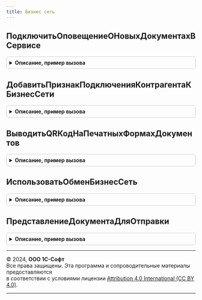 ```yaml
---
title: Бизнес сеть
---
```



## ПодключитьОповещениеОНовыхДокументахВСервисе
<details style="margin: 1em 0; padding: 0.5em; border: 1px solid #ccc; border-radius: 6px;">

<summary style="font-weight: bold; cursor: pointer;">Описание, пример вызова</summary>

```bsl

// Выполняет проверку наличия новых документов в сервисе, с оповещением пользователю, в случае их появления.
// Также, если был передан параметр ГруппаФормы, на форме появляется гиперссылка с уведомлением.
// При нажатии на оповещение или гиперссылку открывается форма списка входящих документов "1С:Бизнес-сеть".
//  Вызывается из обработчика события формы ПриСозданииНаСервере.
//  Обработчик см. БизнесСетьКлиент.ПодобратьДокументыИзСервисаБизнесСеть.
//
// Параметры:
//  Форма          - ФормаКлиентскогоПриложения - форма списка документов, из обработчика события которой происходит вызов процедуры.
//  ВидыДокументов - Массив       - массив перечислений типа Перечисление.ТипыДокументовЭДО.
//  ГруппаФормы    - ЭлементФормы - группа формы для размещения гиперссылки. Если параметр не задан, гиперссылка размещаться на форме не будет.
//
Процедура ПодключитьОповещениеОНовыхДокументахВСервисе(Форма, ВидыДокументов, ГруппаФормы = Неопределено) Экспорт
```

Пример вызова
```bsl
БизнесСеть.ПодключитьОповещениеОНовыхДокументахВСервисе(Форма, ВидыДокументов, ГруппаФормы);
```
</details>

## ДобавитьПризнакПодключенияКонтрагентаКБизнесСети
<details style="margin: 1em 0; padding: 0.5em; border: 1px solid #ccc; border-radius: 6px;">

<summary style="font-weight: bold; cursor: pointer;">Описание, пример вызова</summary>

```bsl

// Добавляет в текст запроса динамического списка колонку ПодключенКБизнесСети (Булево).
//  Данный признак заполнен для контрагентов, зарегистрированных в сервисе 1С:Бизнес-сеть.
//
// Параметры:
//  ДинамическийСписок - ДинамическийСписок - Список, в который требуется добавить признак.
//  ИмяПоляСсылка      - Строка             - Имя поля-ссылки на контрагента.
//
Процедура ДобавитьПризнакПодключенияКонтрагентаКБизнесСети(ДинамическийСписок, ИмяПоляСсылка) Экспорт
```

Пример вызова
```bsl
БизнесСеть.ДобавитьПризнакПодключенияКонтрагентаКБизнесСети(ДинамическийСписок, ИмяПоляСсылка) 
```
</details>

## ВыводитьQRКодНаПечатныхФормахДокументов
<details style="margin: 1em 0; padding: 0.5em; border: 1px solid #ccc; border-radius: 6px;">

<summary style="font-weight: bold; cursor: pointer;">Описание, пример вызова</summary>

```bsl

// Возвращает признак включения опции выводить QR-код на печатных формах документов.
//
// Возвращаемое значение:
//  Булево - признак включения опции.
//
Функция ВыводитьQRКодНаПечатныхФормахДокументов() Экспорт
```

Пример вызова
```bsl
Результат = БизнесСеть.ВыводитьQRКодНаПечатныхФормахДокументов() 
```
</details>

## ИспользоватьОбменБизнесСеть
<details style="margin: 1em 0; padding: 0.5em; border: 1px solid #ccc; border-radius: 6px;">

<summary style="font-weight: bold; cursor: pointer;">Описание, пример вызова</summary>

```bsl

// Возвращает признак установки функциональной опции 1С:Бизнес-сеть.
//
// Возвращаемое значение:
//  Булево - признак установки функциональной опции 1С:Бизнес-сеть.
//
Функция ИспользоватьОбменБизнесСеть() Экспорт
```

Пример вызова
```bsl
Результат = БизнесСеть.ИспользоватьОбменБизнесСеть() 
```
</details>

## ПредставлениеДокументаДляОтправки
<details style="margin: 1em 0; padding: 0.5em; border: 1px solid #ccc; border-radius: 6px;">

<summary style="font-weight: bold; cursor: pointer;">Описание, пример вызова</summary>

```bsl

// Возвращает двоичные данные сконвертированного в формат pdf табличного документа
//
// Параметры:
//  ДвоичныеДанныеПечатнойФормы - ДвоичныеДанные - двоичные данные табличного документа
//
// Возвращаемое значение:
//  ДвоичныеДанные - двоичные данные сконвертированного в формат pdf табличного документа
Функция ПредставлениеДокументаДляОтправки(ДвоичныеДанныеПечатнойФормы) Экспорт
```

Пример вызова
```bsl
Результат = БизнесСеть.ПредставлениеДокументаДляОтправки(ДвоичныеДанныеПечатнойФормы) 
```
</details>

---

© 2024, **ООО 1С-Софт**  
Все права защищены. Эта программа и сопроводительные материалы предоставляются  
в соответствии с условиями лицензии [Attribution 4.0 International (CC BY 4.0)](https://creativecommons.org/licenses/by/4.0/legalcode).

---
